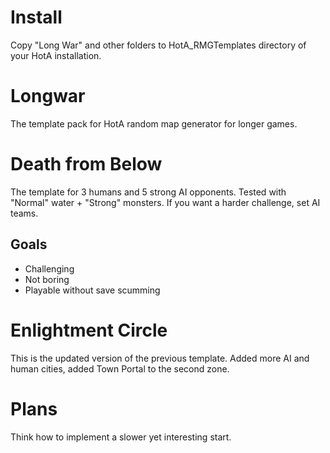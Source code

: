 # Install
Copy "Long War" and other folders to HotA_RMGTemplates directory of your HotA installation.

# Longwar
The template pack for HotA random map generator for longer games.

# Death from Below
The template for 3 humans and 5 strong AI opponents. Tested with "Normal" water + "Strong" monsters. If you want a harder challenge, set AI teams.

## Goals
* Challenging
* Not boring
* Playable without save scumming

# Enlightment Circle
This is the updated version of the previous template. Added more AI and human cities, added Town Portal to the second zone.

# Plans
Think how to implement a slower yet interesting start.


